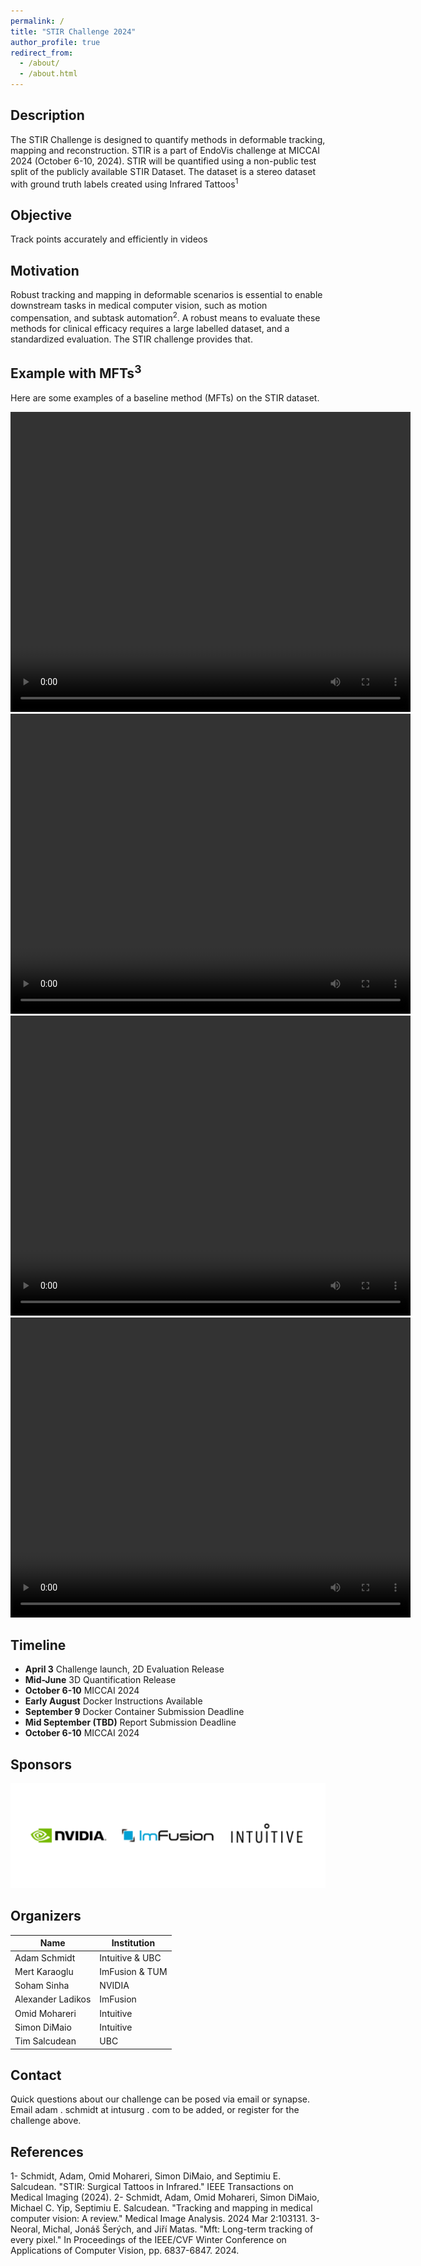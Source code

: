 ```yaml
---
permalink: /
title: "STIR Challenge 2024"
author_profile: true
redirect_from: 
  - /about/
  - /about.html
---
```


## Description
The STIR Challenge is designed to quantify methods in deformable tracking, mapping and reconstruction. STIR is a part of EndoVis challenge at MICCAI 2024 (October 6-10, 2024). STIR will be quantified using a non-public test split of the publicly available STIR Dataset. The dataset is a stereo dataset with ground truth labels created using Infrared Tattoos<sup>1</sup>

## Objective
Track points accurately and efficiently in videos

## Motivation

Robust tracking and mapping in deformable scenarios is essential to enable downstream tasks in medical computer vision, such as motion compensation, and subtask automation<sup>2</sup>. A robust means to evaluate these methods for clinical efficacy requires a large labelled dataset, and a standardized evaluation. The STIR challenge provides that.

Example with MFTs<sup>3</sup>
------

Here are some examples of a baseline method (MFTs) on the STIR dataset.

<video width="640" height="480" controls>
  <source src="/mft_videos/00MFT.mp4" type="video/mp4">
</video>

<video width="640" height="480" controls>
  <source src="/mft_videos/01MFT.mp4" type="video/mp4">
</video>

<video width="640" height="480" controls>
  <source src="/mft_videos/03MFT.mp4" type="video/mp4">
</video>

<video width="640" height="480" controls>
  <source src="/mft_videos/04MFT.mp4" type="video/mp4">
</video>

## Timeline

- **April 3** Challenge launch, 2D Evaluation Release
- **Mid-June** 3D Quantification Release
- **October 6-10**  MICCAI 2024
- **Early August** Docker Instructions Available
- **September 9** Docker Container Submission Deadline
- **Mid September (TBD)** Report Submission Deadline
- **October 6-10** MICCAI 2024

## Sponsors

![Sponsors: NVIDIA, ImFusion, Intuitive](/images/sponsors.png)


## Organizers

Name |  Institution
---|---
Adam Schmidt | Intuitive & UBC
Mert Karaoglu | ImFusion & TUM
Soham Sinha | NVIDIA
Alexander Ladikos | ImFusion
Omid Mohareri | Intuitive
Simon DiMaio | Intuitive
Tim Salcudean | UBC

## Contact

Quick questions about our challenge can be posed via email or synapse. Email adam . schmidt at intusurg . com to be added, or register for the challenge above.

References
------
1- Schmidt, Adam, Omid Mohareri, Simon DiMaio, and Septimiu E. Salcudean. "STIR: Surgical Tattoos in Infrared." IEEE Transactions on Medical Imaging (2024).
2- Schmidt, Adam, Omid Mohareri, Simon DiMaio, Michael C. Yip, Septimiu E. Salcudean. "Tracking and mapping in medical computer vision: A review." Medical Image Analysis. 2024 Mar 2:103131.
3- Neoral, Michal, Jonáš Šerých, and Jiří Matas. "Mft: Long-term tracking of every pixel." In Proceedings of the IEEE/CVF Winter Conference on Applications of Computer Vision, pp. 6837-6847. 2024.
